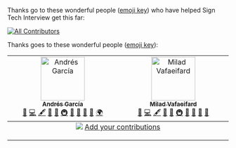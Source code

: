 Thanks go to these wonderful people ([emoji key](https://allcontributors.org/docs/en/emoji-key)) who have helped Sign Tech Interview get this far:


<!-- [![Contributors](https://contrib.rocks/image?repo=signlanguagetech/crack-interview)](https://github.com/signlanguagetech/crack-interview/graphs/contributors) -->

<!-- ALL-CONTRIBUTORS-BADGE:START - Do not remove or modify this section -->
[![All Contributors](https://img.shields.io/badge/all_contributors-2-orange.svg?style=flat-square)](#contributors-)
<!-- ALL-CONTRIBUTORS-BADGE:END -->

Thanks goes to these wonderful people ([emoji key](https://allcontributors.org/docs/en/emoji-key)):
<!-- ALL-CONTRIBUTORS-LIST:START - Do not remove or modify this section -->
<!-- prettier-ignore-start -->
<!-- markdownlint-disable -->
<table>
  <tbody>
    <tr>
      <td align="center" valign="top" width="14.28%"><a href="https://github.com/tech-andgar"><img src="https://avatars.githubusercontent.com/u/19521054?v=4?s=100" width="100px;" alt="Andrés García"/><br /><sub><b>Andrés García</b></sub></a><br /><a href="https://github.com/signlanguagetech/sign-tech-interview//signlanguagetech/sign-tech-interview/issues?q=author%3Atech-andgar" title="Bug reports">🐛</a> <a href="https://github.com/signlanguagetech/sign-tech-interview//signlanguagetech/sign-tech-interview/commits?author=tech-andgar" title="Code">💻</a> <a href="#content-tech-andgar" title="Content">🖋</a> <a href="https://github.com/signlanguagetech/sign-tech-interview//signlanguagetech/sign-tech-interview/commits?author=tech-andgar" title="Documentation">📖</a> <a href="#ideas-tech-andgar" title="Ideas, Planning, & Feedback">🤔</a> <a href="#infra-tech-andgar" title="Infrastructure (Hosting, Build-Tools, etc)">🚇</a> <a href="#maintenance-tech-andgar" title="Maintenance">🚧</a> <a href="#projectManagement-tech-andgar" title="Project Management">📆</a> <a href="#question-tech-andgar" title="Answering Questions">💬</a> <a href="https://github.com/signlanguagetech/sign-tech-interview//signlanguagetech/sign-tech-interview/pulls?q=is%3Apr+reviewed-by%3Atech-andgar" title="Reviewed Pull Requests">👀</a> <a href="#translation-tech-andgar" title="Translation">🌍</a></td>
      <td align="center" valign="top" width="14.28%"><a href="https://github.com/miladvafaeifard"><img src="https://avatars.githubusercontent.com/u/16865649?v=4?s=100" width="100px;" alt="Milad Vafaeifard"/><br /><sub><b>Milad Vafaeifard</b></sub></a><br /><a href="https://github.com/signlanguagetech/sign-tech-interview//signlanguagetech/sign-tech-interview/issues?q=author%3Amiladvafaeifard" title="Bug reports">🐛</a> <a href="https://github.com/signlanguagetech/sign-tech-interview//signlanguagetech/sign-tech-interview/commits?author=miladvafaeifard" title="Code">💻</a> <a href="#content-miladvafaeifard" title="Content">🖋</a> <a href="https://github.com/signlanguagetech/sign-tech-interview//signlanguagetech/sign-tech-interview/commits?author=miladvafaeifard" title="Documentation">📖</a> <a href="#ideas-miladvafaeifard" title="Ideas, Planning, & Feedback">🤔</a> <a href="#infra-miladvafaeifard" title="Infrastructure (Hosting, Build-Tools, etc)">🚇</a> <a href="#maintenance-miladvafaeifard" title="Maintenance">🚧</a> <a href="#projectManagement-miladvafaeifard" title="Project Management">📆</a> <a href="#question-miladvafaeifard" title="Answering Questions">💬</a> <a href="https://github.com/signlanguagetech/sign-tech-interview//signlanguagetech/sign-tech-interview/pulls?q=is%3Apr+reviewed-by%3Amiladvafaeifard" title="Reviewed Pull Requests">👀</a></td>
    </tr>
  </tbody>
  <tfoot>
    <tr>
      <td align="center" size="13px" colspan="7">
        <img src="https://raw.githubusercontent.com/all-contributors/all-contributors-cli/1b8533af435da9854653492b1327a23a4dbd0a10/assets/logo-small.svg">
          <a href="https://all-contributors.js.org/docs/en/bot/usage">Add your contributions</a>
        </img>
      </td>
    </tr>
  </tfoot>
</table>

<!-- markdownlint-restore -->
<!-- prettier-ignore-end -->

<!-- ALL-CONTRIBUTORS-LIST:END -->

<!-- This project follows the [all-contributors](https://github.com/all-contributors/all-contributors) specification. Contributions of any kind welcome! -->

---
